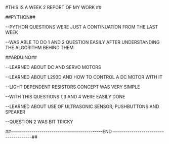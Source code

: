 #THIS IS A WEEK 2 REPORT OF MY WORK ##

##PYTHON##

--PYTHON QUESTIONS WERE JUST A CONTINUATION FROM THE LAST WEEK

--WAS ABLE TO DO 1 AND 2 QUESTION EASILY AFTER UNDERSTANDING THE ALGORITHM BEHIND THEM

##ARDUINO##

--LEARNED ABOUT DC AND SERVO MOTORS

--LEARNED ABOUT L293D AND HOW TO CONTROL A DC MOTOR WITH IT

--LIGHT DEPENDENT RESISTORS CONCEPT WAS VERY SIMPLE

--WITH THIS QUESTIONS 1,3 AND 4 WERE EASILY DONE

--LEARNED ABOUT USE OF ULTRASONIC SENSOR, PUSHBUTTONS AND SPEAKER

--QUESTION 2 WAS BIT TRICKY


##---------------------------------------------END --------------------------------------##

